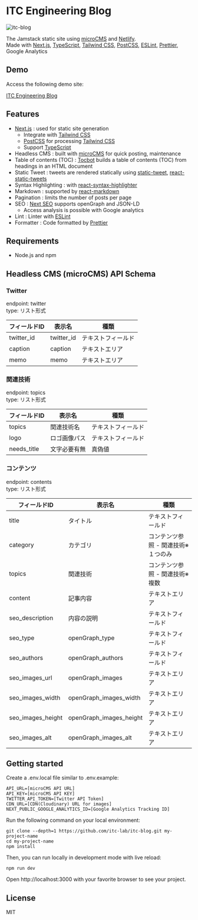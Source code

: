 # ITC Engineering Blog

![itc-blog](https://user-images.githubusercontent.com/76575923/120254288-765b3700-c2c4-11eb-983e-f70353803fa4.gif)

The Jamstack static site using [microCMS](https://microcms.io) and [Netlify](https://www.netlify.com).  
Made with [Next.js](https://nextjs.org), [TypeScript](https://www.typescriptlang.org), [Tailwind CSS](https://tailwindcss.com), [PostCSS](https://postcss.org), [ESLint](https://eslint.org), [Prettier](https://prettier.io), Google Analytics

## Demo

Access the following demo site:

[ITC Engineering Blog](https://itc-engineering-blog.netlify.app/)

## Features
- [Next.js](https://nextjs.org) : used for static site generation  
    - Integrate with [Tailwind CSS](https://tailwindcss.com)  
    - [PostCSS](https://postcss.org) for processing [Tailwind CSS](https://tailwindcss.com)  
    - Support [TypeScript](https://www.typescriptlang.org)
- Headless CMS : built with [microCMS](https://microcms.io) for quick posting, maintenance 
- Table of contents (TOC) : [Tocbot](https://tscanlin.github.io/tocbot/) builds a table of contents (TOC) from headings in an HTML document  
- Static Tweet : tweets are rendered statically using [static-tweet](https://github.com/lfades/static-tweet), [react-static-tweets](https://github.com/transitive-bullshit/react-static-tweets)  
- Syntax Highlighting : with [react-syntax-highlighter](https://github.com/react-syntax-highlighter/react-syntax-highlighter)
- Markdown : supported by [react-markdown](https://github.com/remarkjs/react-markdown)  
- Pagination : limits the number of posts per page  
- SEO : [Next SEO](https://github.com/garmeeh/next-seo) supports openGraph and JSON-LD  
    - Access analysis is possible with Google analytics  
- Lint : Linter with [ESLint](https://eslint.org)  
- Formatter : Code formatted by [Prettier](https://prettier.io)  

## Requirements

- Node.js and npm

## Headless CMS (microCMS) API Schema

### Twitter
endpoint: twitter  
type: リスト形式

| フィールドID | 表示名 | 種類 |
| ------------- | ------------- | ----- |
| twitter_id | twitter_id | テキストフィールド |
| caption | caption | テキストエリア |
| memo | memo | テキストエリア |

### 関連技術
endpoint: topics  
type: リスト形式

| フィールドID | 表示名 | 種類 |
| ------------- | ------------- | ----- |
| topics | 関連技術名 | テキストフィールド |
| logo | ロゴ画像パス | テキストフィールド |
| needs_title | 文字必要有無 | 真偽値 |

### コンテンツ
endpoint: contents  
type: リスト形式

| フィールドID | 表示名 | 種類 |
| ------------- | ------------- | ----- |
| title | タイトル | テキストフィールド |
| category | カテゴリ | コンテンツ参照 - 関連技術※１つのみ |
| topics | 関連技術 | コンテンツ参照 - 関連技術※複数 |
| content | 記事内容 | テキストエリア |
| seo_description | 内容の説明 | テキストフィールド |
| seo_type | openGraph_type | テキストフィールド |
| seo_authors | openGraph_authors | テキストフィールド |
| seo_images_url | openGraph_images | テキストエリア |
| seo_images_width | openGraph_images_width | テキストエリア |
| seo_images_height | openGraph_images_height | テキストエリア |
| seo_images_alt | openGraph_images_alt | テキストエリア |

## Getting started

Create a .env.local file similar to .env.example:

```
API_URL=[microCMS API URL]
API_KEY=[microCMS API KEY]
TWITTER_API_TOKEN=[Twitter API Token]
CDN_URL=[CDN(Cloudinary) URL for images]
NEXT_PUBLIC_GOOGLE_ANALYTICS_ID=[Google Analytics Tracking ID]
```

Run the following command on your local environment:

```
git clone --depth=1 https://github.com/itc-lab/itc-blog.git my-project-name
cd my-project-name
npm install
```

Then, you can run locally in development mode with live reload:

```
npm run dev
```

Open http://localhost:3000 with your favorite browser to see your project.

## License

MIT
